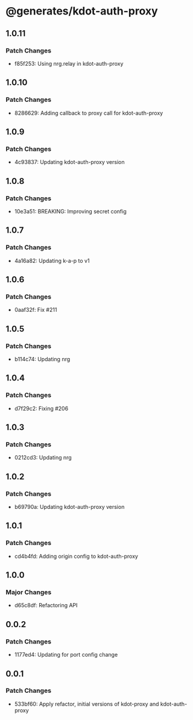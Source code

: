# @generates/kdot-auth-proxy

## 1.0.11

### Patch Changes

- f85f253: Using nrg.relay in kdot-auth-proxy

## 1.0.10

### Patch Changes

- 8286629: Adding callback to proxy call for kdot-auth-proxy

## 1.0.9

### Patch Changes

- 4c93837: Updating kdot-auth-proxy version

## 1.0.8

### Patch Changes

- 10e3a51: BREAKING: Improving secret config

## 1.0.7

### Patch Changes

- 4a16a82: Updating k-a-p to v1

## 1.0.6

### Patch Changes

- 0aaf32f: Fix #211

## 1.0.5

### Patch Changes

- b114c74: Updating nrg

## 1.0.4

### Patch Changes

- d7f29c2: Fixing #206

## 1.0.3

### Patch Changes

- 0212cd3: Updating nrg

## 1.0.2

### Patch Changes

- b69790a: Updating kdot-auth-proxy version

## 1.0.1

### Patch Changes

- cd4b4fd: Adding origin config to kdot-auth-proxy

## 1.0.0

### Major Changes

- d65c8df: Refactoring API

## 0.0.2

### Patch Changes

- 1177ed4: Updating for port config change

## 0.0.1

### Patch Changes

- 533bf60: Apply refactor, initial versions of kdot-proxy and kdot-auth-proxy
